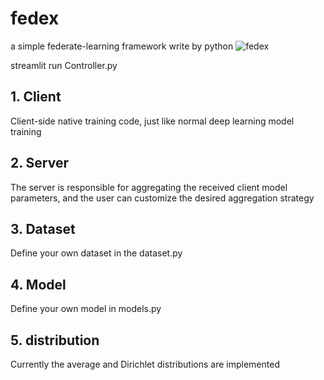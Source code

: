 # fedex
 a simple federate-learning framework write by python
![fedex](https://github.com/Guncuke/fedex/assets/78009909/cc66a1d8-837c-4e3e-93d0-bb4c14c24caf)

streamlit run Controller.py

## 1. Client

Client-side native training code, just like normal deep learning model training

## 2. Server

The server is responsible for aggregating the received client model parameters, and the user can customize the desired aggregation strategy

## 3. Dataset

Define your own dataset in the dataset.py

## 4. Model

Define your own model in models.py

## 5. distribution

Currently the average and Dirichlet distributions are implemented
